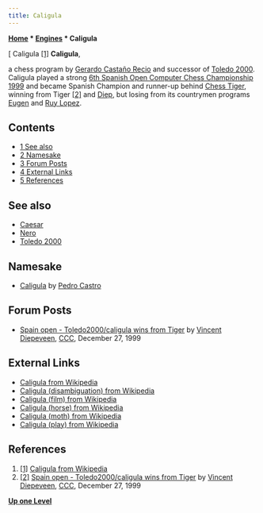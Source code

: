 ```yaml
---
title: Caligula
---
```

**[Home](Home "Home") * [Engines](Engines "Engines") * Caligula**

\[ Caligula <a id="cite-note-1" href="#cite-ref-1">[1]</a>
**Caligula**,

a chess program by [Gerardo Castaño Recio](Gerardo_Casta%C3%B1o_Recio "Gerardo Castaño Recio") and successor of [Toledo 2000](Toledo_2000 "Toledo 2000").
Caligula played a strong [6th Spanish Open Computer Chess Championship 1999](SCCC_1999 "SCCC 1999") and became Spanish Champion and runner-up behind [Chess Tiger](Chess_Tiger "Chess Tiger"), winning from Tiger <a id="cite-note-2" href="#cite-ref-2">[2]</a> and [Diep](Diep "Diep"), but losing from its countrymen programs [Eugen](Eugen "Eugen") and [Ruy Lopez](Ruy_Lopez "Ruy Lopez").

## Contents

- [1 See also](#see-also)
- [2 Namesake](#namesake)
- [3 Forum Posts](#forum-posts)
- [4 External Links](#external-links)
- [5 References](#references)

## See also

- [Caesar](Caesar "Caesar")
- [Nero](Nero "Nero")
- [Toledo 2000](Toledo_2000 "Toledo 2000")

## Namesake

- [Caligula](Caligula_PC "Caligula PC") by [Pedro Castro](Pedro_Castro "Pedro Castro")

## Forum Posts

- [Spain open - Toledo2000/caligula wins from Tiger](https://www.stmintz.com/ccc/index.php?id=84582) by [Vincent Diepeveen](Vincent_Diepeveen "Vincent Diepeveen"), [CCC](CCC "CCC"), December 27, 1999

## External Links

- [Caligula from Wikipedia](https://en.wikipedia.org/wiki/Caligula)
- [Caligula (disambiguation) from Wikipedia](https://en.wikipedia.org/wiki/Caligula_%28disambiguation%29)
- [Caligula (film) from Wikipedia](https://en.wikipedia.org/wiki/Caligula_%28film%29)
- [Caligula (horse) from Wikipedia](<https://en.wikipedia.org/wiki/Caligula_(horse)>)
- [Caligula (moth) from Wikipedia](https://en.wikipedia.org/wiki/Caligula_%28moth%29)
- [Caligula (play) from Wikipedia](https://en.wikipedia.org/wiki/Caligula_%28play%29)

## References

1. <a id="cite-ref-1" href="#cite-note-1">[1]</a> [Caligula from Wikipedia](https://en.wikipedia.org/wiki/Caligula)
1. <a id="cite-ref-2" href="#cite-note-2">[2]</a> [Spain open - Toledo2000/caligula wins from Tiger](https://www.stmintz.com/ccc/index.php?id=84582) by [Vincent Diepeveen](Vincent_Diepeveen "Vincent Diepeveen"), [CCC](CCC "CCC"), December 27, 1999

**[Up one Level](Engines "Engines")**

